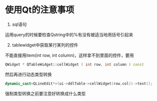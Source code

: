 # 使用Qt的注意事项

1. sql语句

运用query的时候要检查Qstring中的%有没有被适当地用括号引起来

2. tablewidget中获取某行某列的控件

不能直接用item(int row, int column)，这样拿不到里面的控件，要用

```c++
QWidget * QTableWidget::cellWidget ( int row, int column ) const
```

然后再进行动态类型转换

```c++
dynamic_cast<QLineEdit*>(ui->ddlTable->cellWidget(row,col))->text();
```

强制类型转换之前要注意好转换成什么类型